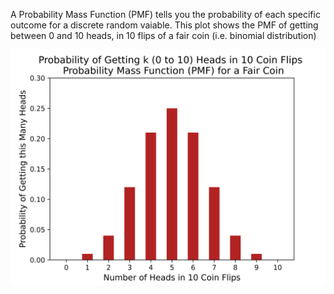 A Probability Mass Function (PMF) tells you the probability of each specific outcome for a discrete random vaiable.
This plot shows the PMF of getting between 0 and 10 heads, in 10 flips of a fair coin (i.e. binomial distribution)

![image alt](https://github.com/adeadcatbounce/PMF/blob/52a4168dbe352a045212589cd3af19cb7fac0333/Output_Plot.png)
